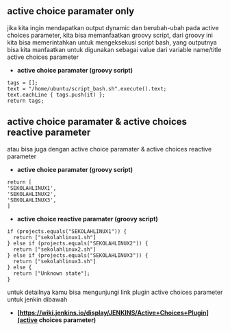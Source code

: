 ## active choice paramater only
jika kita ingin mendapatkan output dynamic dan berubah-ubah pada  active choices parameter, kita bisa memanfaatkan groovy script, dari groovy ini kita bisa memerintahkan untuk mengeksekusi script bash, yang outputnya bisa kita manfaatkan untuk digunakan sebagai value dari variable name/title active choices parameter
* **active choice paramater (groovy script)**
```
tags = [];
text = "/home/ubuntu/script_bash.sh".execute().text;
text.eachLine { tags.push(it) };
return tags;
```		
## active choice paramater & active choices reactive parameter
atau bisa juga dengan active choice paramater & active choices reactive parameter
* **active choice paramater (groovy script)**
```
return [
'SEKOLAHLINUX1',
'SEKOLAHLINUX2',
'SEKOLAHLINUX3',
]
```
* **active choice reactive paramater (groovy script)**
```
if (projects.equals("SEKOLAHLINUX1")) {
  return ["sekolahlinux1.sh"]
} else if (projects.equals("SEKOLAHLINUX2")) {
  return ["sekolahlinux2.sh"]
} else if (projects.equals("SEKOLAHLINUX3")) {
  return ["sekolahlinux3.sh"]
} else {
  return ["Unknown state"];
}
```

untuk detailnya kamu bisa mengunjungi link plugin active choices parameter untuk jenkin dibawah
* **[https://wiki.jenkins.io/display/JENKINS/Active+Choices+Plugin](active choices parameter)**


